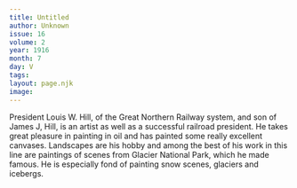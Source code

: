 ```yaml
---
title: Untitled
author: Unknown
issue: 16
volume: 2
year: 1916
month: 7
day: V
tags:
layout: page.njk
image:
---
```

President Louis W. Hill, of the Great Northern Railway system, and son of James J, Hill, is an artist as well as a successful railroad president. He takes great pleasure in painting in oil and has painted some really excellent canvases. Landscapes are his hobby and among the best of his work in this line are paintings of scenes from Glacier National Park, which he made famous. He is especially fond of painting snow scenes, glaciers and icebergs. 


